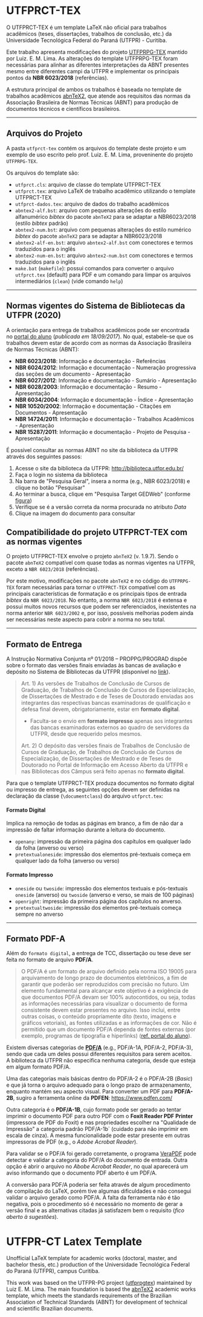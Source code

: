 # UTFPRCT-TEX

O UTFPRCT-TEX é um template LaTeX não oficial para trabalhos acadêmicos (teses, dissertações, trabalhos de conclusão, etc.) da Universidade Tecnológica Federal do Paraná (UTFPR) - Curitiba.

Este trabalho apresenta modificações do projeto [UTFPRPG-TEX](https://pt.overleaf.com/latex/templates/federal-university-of-technology-parana-ic-report/gkjvhwrtkvps) mantido por Luiz. E. M. Lima. As alterações do template UTFPRPG-TEX foram necessárias para alinhar as diferentes interpretações da ABNT presentes mesmo entre diferentes campi da UTFPR e implementar os principais pontos da **NBR 6023/2018** (referências).

A estrutura principal de ambos os trabalhos é baseada no template de trabalhos acadêmicos [abnTeX2](http://www.abntex.net.br), que atende aos requisitos das normas da Associação Brasileira de Normas Técnicas (ABNT) para produção de documentos técnicos e científicos brasileiros.

---

## Arquivos do Projeto

A pasta `utfprct-tex` contém os arquivos do template deste projeto e um exemplo de uso escrito pelo prof. Luiz. E. M. Lima, proveninente do projeto `UTFPRPG-TEX`.

Os arquivos do template são:

- `utfprct.cls`: arquivo de classe do template UTFPRCT-TEX
- `utfprct.tex`: arquivo LaTeX de trabalho acadêmico utilizando o template UTFPRCT-TEX
- `utfprct-dados.tex`: arquivo de dados do trabalho acadêmicos
- `abntex2-alf.bst`: arquivo com pequenas alterações do estilo alfanumérico *bibtex* do pacote `abnTeX2` para se adaptar a NBR6023/2018 (estilo *bibtex* padrão)
- `abntex2-num.bst`: arquivo com pequenas alterações do estilo numérico *bibtex* do pacote `abnTeX2` para se adaptar a NBR6023/2018
- `abntex2-alf-en.bst`: arquivo `abntex2-alf.bst` com conectores e termos traduzidos para o inglês
- `abntex2-num-en.bst`: arquivo `abntex2-num.bst` com conectores e termos traduzidos para o inglês
- `make.bat` (`makefile`): possui comandos para converter o arquivo `utfprct.tex` (default) para PDF e um comando para limpar os arquivos intermediários (`clean`) (vide comando `help`)

---

## Normas vigentes do Sistema de Bibliotecas da UTFPR (2020)

A orientação para entrega de trabalhos acadêmicos pode ser encontrada no [portal do aluno](http://portal.utfpr.edu.br/biblioteca/trabalhos-academicos/orientacao-para-trabalhos-academicos) (*publicada em 18/09/2017*). No qual, estabele-se que os trabalhos devem estar de acordo com as normas da Associação Brasileira de Normas Técnicas (ABNT):

- **NBR 6023/2018**: Informação e documentação - Referências
- **NBR 6024/2012**: Informação e documentação - Numeração progressiva das seções de um documento - Apresentação
- **NBR 6027/2012**: Informação e documentação - Sumário - Apresentação
- **NBR 6028/2003**: Informação e documentação - Resumo - Apresentação
- **NBR 6034/2004**: Informação e documentação - Índice - Apresentação
- **NBR 10520/2002**: Informação e documentação - Citações em Documentos - Apresentação
- **NBR 14724/2011**: Informação e documentação - Trabalhos Acadêmicos - Apresentação
- **NBR 15287/2011**: Informação e documentação - Projeto de Pesquisa - Apresentação

É possível consultar as normas ABNT no site da biblioteca da UTFPR através dos seguintes passos:

1. Acesse o site da biblioteca da UTFPR: http://biblioteca.utfpr.edu.br/
2. Faça o login no sistema da biblioteca
3. Na barra de "Pesquisa Geral", insera a norma (e.g., NBR 6023/2018) e clique no botão "Pesquisar"
4. Ao terminar a busca, clique em "Pesquisa Target GEDWeb" (conforme [figura](./docs/img/access_abnt_utfpr_bib.png))
5. Verifique se é a versão correta da norma procurada no atributo *Data*
6. Clique na imagem do documento para consultar

## Compatibilidade do projeto UTFPRCT-TEX com as normas vigentes

O projeto UTFPRCT-TEX envolve o projeto `abnTeX2` (v. 1.9.7). Sendo o pacote `abnTeX2` compatível com quase todas as normas vigentes na UTFPR, exceto a `NBR 6023/2018` (referências).

Por este motivo, modificações no pacote `abnTeX2` e no código do `UTFPRPG-TEX` foram necessárias para tornar o `UTFPRCT-TEX` compatível com as principais características de formatação e os principais tipos de entrada *bibtex* da `NBR 6023/2018`. No entanto, a norma `NBR 6023/2018` é extensa e possui muitos novos recursos que podem ser referenciados, inexistentes na norma anterior `NBR 6023/2002` e, por isso, possíveis melhorias podem ainda ser necessárias neste aspecto para cobrir a norma no seu total.

---

## Formato de Entrega

A Instrução Normativa Conjunta nº 01/2018 – PROPPG/PROGRAD dispõe sobre o formato das versões finais enviadas às bancas de avaliação e depósito no Sistema de Bibliotecas da UTFPR (disponível no [link](http://portal.utfpr.edu.br/documentos/pesquisa-e-pos-graduacao/proppg/instrucoes-normativas-conjuntas/in-conjunta-proppg-prograd-01-2018.pdf)).

> Art. 1) As versões de Trabalhos de Conclusão de Cursos de Graduação, de Trabalhos de Conclusão de Cursos de Especialização, de Dissertações de Mestrado e de Teses de Doutorado enviadas aos integrantes das respectivas bancas examinadoras de qualificação e defesa final devem, obrigatoriamente, estar em **formato digital**.
>
>   * Faculta-se o envio em **formato impresso** apenas aos integrantes das bancas examinadoras externos ao quadro de servidores da UTFPR, desde que requerido pelos mesmos.
>
> Art. 2) O depósito das versões finais de Trabalhos de Conclusão de Cursos de Graduação, de Trabalhos de Conclusão de Cursos de Especialização, de Dissertações de Mestrado e de Teses de Doutorado no Portal de Informação em Acesso Aberto da UTFPR e nas Bibliotecas dos Câmpus será feito apenas no **formato digital**.

Para que o template UTFPRCT-TEX produza documentos no formato digital ou impresso  de entrega, as seguintes opções devem ser definidas na declaração da classe (`\documentclass`) do arquivo `utfprct.tex`:

#### Formato Digital

Implica na remoção de todas as páginas em branco, a fim de não dar a impressão de faltar informação durante a leitura do documento.

* `openany`: impressão da primeira página dos capítulos em qualquer lado da folha (anverso ou verso)
* `pretextualoneside`: impressão dos elementos pré-textuais começa em qualquer lado da folha (anverso ou verso)

#### Formato Impresso

* `oneside` ou `twoside`: impressão dos elementos textuais e pós-textuais `oneside` (anverso) ou `twoside` (anverso e verso, se mais de 100 páginas)
* `openright`: impressão da primeira página dos capítulos no anverso.
* `pretextualtwoside`: impressão dos elementos pré-textuais começa sempre no anverso

---

## Formato PDF-A

Além do `formato digital`, a entrega de TCC, dissertação ou tese deve ser feita no formato de arquivo **PDF/A**.

> O PDF/A é um formato de arquivo definido pela norma ISO 19005 para arquivamento de longo prazo de documentos eletrônicos, a fim de garantir que poderão ser reproduzidos com precisão no futuro. Um elemento fundamental para alcançar este objetivo é a exigência de que documentos PDF/A devam ser 100% autocontidos, ou seja, todas as informações necessárias para visualizar o documento de forma consistente devem estar presentes no arquivo. Isso inclui, entre outras coisas, o conteúdo propriamente dito (texto, imagens e gráficos vetoriais), as fontes utilizadas e as informações de cor. Não é permitido que um documento PDF/A dependa de fontes externas (por exemplo, programas de tipografia e hiperlinks) ([ref. portal do aluno](http://portal.utfpr.edu.br/servidores/servicos-servidor/sei/manuais/manual-para-impressao-de-documentos-em-pdf-a-com-ocr.pdf)).

Existem diversas categorias de [**PDF/A**](https://en.wikipedia.org/wiki/PDF/A) (e.g., PDF/A-1A, PDF/A-2, PDF/A-3), sendo que cada um deles possui diferentes requisitos para serem aceitos. A biblioteca da UTFPR não especifica nenhuma categoria, desde que esteja em algum formato PDF/A.

Uma das categorias mais básicas dentro do PDF/A-2 é o PDF/A-2B (*Basic*) e que já torna o arquivo adequado para o longo prazo de armazenamento, enquanto mantém seu aspecto visual. Para converter um PDF para **PDF/A-2B**, sugiro a ferramenta online da **PDFEN**: https://www.pdfen.com/

Outra categoria é o **PDF/A-1B**, cujo formato pode ser gerado ao tentar imprimir o documento PDF para outro PDF com o **Foxit Reader PDF Printer** (impressora de PDF do Foxit) e nas propriedades escolher na "Qualidade de Impressão" a categoria padrão PDF/A-1b` (cuidado para não imprimir em escala de cinza). A mesma funcionalidade pode estar presente em outras impressoras de PDF (e.g., o *Adobe Acrobat Reader*).

Para validar se o PDF/A foi gerado corretamente, o programa [VeraPDF](https://verapdf.org/) pode detectar e validar a categoria do PDF/A do documento de entrada. Outra opção é abrir o arquivo no *Abobe Acrobat Reader*, no qual aparecerá um aviso informando que o documento PDF aberto é um PDF/A.

A conversão para PDF/A poderia ser feita através de algum procedimento de compilação do LaTeX, porém tive algumas dificuldades e não  consegui validar o arquivo gerado como PDF/A. A falta da ferramenta não é tão negativa, pois o procedimento só é necessário no momento de gerar a versão final e as alternativas citadas já satisfazem bem o requisito (*fico aberto à sugestões*).


# UTFPR-CT Latex Template

Unofficial LaTeX template for academic works (doctoral, master, and bachelor thesis, etc.) production of the Universidade Tecnológica Federal do Paraná (UTFPR), campus Curitiba.

This work was based on the UTFPR-PG project ([utfprpgtex](https://pt.overleaf.com/latex/templates/federal-university-of-technology-parana-ic-report/gkjvhwrtkvps)) maintained by Luiz E. M. Lima. The main foundation is based the [abnTeX2](http://www.abntex.net.br/) academic works template, which meets the standards requirements of the Brazilian Association of Technical Standards (ABNT) for development of technical and scientific Brazilian documents.
